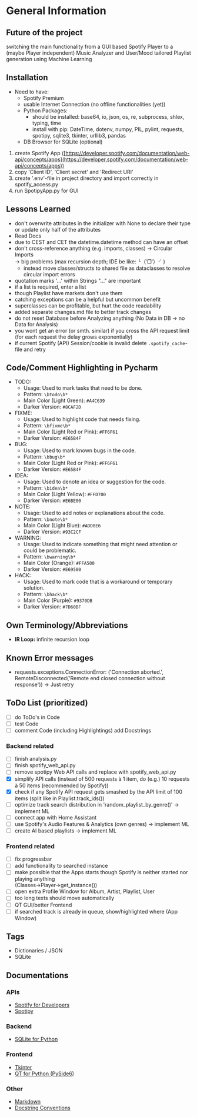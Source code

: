 # General Information

## Future of the project
switching the main functionality from a GUI based Spotify Player to a (maybe Player independent) Music Analyzer and User/Mood tailored Playlist generation using Machine Learning

## Installation

* Need to have:
  * Spotify Premium
  * usable Internet Connection (no offline functionalities (yet))
  * Python Packages:
    * should be installed: base64, io, json, os, re, subprocess, shlex, typing, time
    * install with pip: DateTime, dotenv, numpy, PIL, pylint, requests, spotipy, sqlite3, tkinter, urllib3, pandas
  * DB Browser for SQLite (optional)
1) create Spotify App ([https://developer.spotify.com/documentation/web-api/concepts/apps](https://developer.spotify.com/documentation/web-api/concepts/apps))
2) copy 'Client ID', 'Client secret' and 'Redirect URI'
3) create '.env'-file in project directory and import correctly in spotify_access.py
4) run SpotipyApp.py for GUI

## Lessons Learned

* don't overwrite attributes in the initializer with None to declare their type \
or update only half of the attributes
* Read Docs
* due to CEST and CET the datetime.datetime method can have an offset
* don't cross-reference anything (e.g. imports, classes) -> Circular Imports  \
-> big problems (max recursion depth; IDE be like: ╰（‵□′）╯)
  * instead move classes/structs to shared file as dataclasses to resolve circular import errors
* quotation marks '...' within Strings "..." are important
* if a list is required, enter a list
* though Playlist have markets don't use them
* catching exceptions can be a helpful but uncommon benefit
* superclasses can be profitable, but hurt the code readability 
* added separate changes.md file to better track changes
* do not reset Database before Analyzing anything (No Data in DB -> no Data for Analysis)
* you wont get an error (or smth. similar) if you cross the API request limit (for each request the delay grows exponentially)
* if current Spotify (API) Session/cookie is invalid delete `.spotify_cache`-file and retry

## Code/Comment Highlighting in Pycharm
- TODO:
  - Usage: Used to mark tasks that need to be done.
  - Pattern: `\btodo\b*`
  - Main Color (Light Green): `#A4C639`
  - Darker Version: `#8CAF2D`
- FIXME:
  - Usage: Used to highlight code that needs fixing.
  - Pattern: `\bfixme\b*`
  - Main Color (Light Red or Pink): `#FF6F61`
  - Darker Version: `#E65B4F`
- BUG:
  - Usage: Used to mark known bugs in the code.
  - Pattern: `\bbug\b*`
  - Main Color (Light Red or Pink): `#FF6F61`
  - Darker Version: `#E65B4F`
- IDEA:
  - Usage: Used to denote an idea or suggestion for the code.
  - Pattern: `\bidea\b*`
  - Main Color (Light Yellow): `#FFD700`
  - Darker Version: `#E6BE00`
- NOTE:
  - Usage: Used to add notes or explanations about the code.
  - Pattern: `\bnote\b*`
  - Main Color (Light Blue): `#ADD8E6`
  - Darker Version: `#93C2CF`
- WARNING:
  - Usage: Used to indicate something that might need attention or could be problematic.
  - Pattern: `\bwarning\b*`
  - Main Color (Orange): `#FFA500`
  - Darker Version: `#E69500`
- HACK:
  - Usage: Used to mark code that is a workaround or temporary solution.
  - Pattern: `\bhack\b*`
  - Main Color (Purple): `#9370DB`
  - Darker Version: `#7D60BF`

## Own Terminology/Abbreviations
- **IR Loop:** infinite recursion loop

## Known Error messages

* requests.exceptions.ConnectionError: ('Connection aborted.', RemoteDisconnected('Remote end closed connection without response')) -> Just retry

## ToDo List (prioritized)

* [ ] do ToDo's in Code
* [ ] test Code
* [ ] comment Code (including Highlightings) add Docstrings

### Backend related

* [ ] finish analysis.py 
* [ ] finish spotify_web_api.py 
* [ ] remove spotipy Web API calls and replace with spotify_web_api.py  
* [x] simplify API calls (instead of 500 requests à 1 item, do (e.g.) 10 requests à 50 items (recommended by Spotify))
* [x] check if any Spotify API request gets smashed by the API limit of 100 items (split like in Playlist.track_ids())
* [ ] optimize track search distribution in 'random_playlist_by_genre()' -> implement ML
* [ ] connect app with Home Assistant
* [ ] use Spotify's Audio Features & Analytics (own genres) -> implement ML
* [ ] create AI based playlists -> implement ML

### Frontend related

* [ ] fix progressbar
* [ ] add functionality to searched instance
* [ ] make possible that the Apps starts though Spotify is neither started nor playing anything \
(Classes->Player->get_instance())
* [ ] open extra Profile Window for Album, Artist, Playlist, User
* [ ] too long texts should move automatically
* [ ] QT GUI/better Frontend
* [ ] if searched track is already in queue, show/highlighted where (App Window)

## Tags
- Dictionaries / JSON
- SQLite

## Documentations

### APIs

* [Spotify for Developers](https://developer.spotify.com/)
* [Spotipy](https://spotipy.readthedocs.io/en/2.22.1/)

### Backend 

* [SQLite for Python](https://www.sqlitetutorial.net/sqlite-python/)

### Frontend

* [Tkinter](https://docs.python.org/3/library/tkinter.html)
* [QT for Python (PySide6)](https://doc.qt.io/qtforpython-6/PySide6/QtWidgets/index.html)

### Other

* [Markdown](https://www.markdownguide.org/basic-syntax/)
* [Docstring Conventions](https://peps.python.org/pep-0257/)
